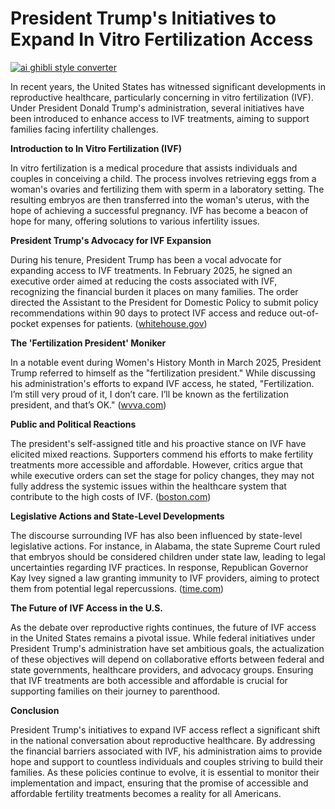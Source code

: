 # President Trump's Initiatives to Expand In Vitro Fertilization Access

[![ai ghibli style converter](https://i.imgur.com/dwt8Y5G.gif)](https://witbeam.net/slzx)

In recent years, the United States has witnessed significant developments in reproductive healthcare, particularly concerning in vitro fertilization (IVF). Under President Donald Trump's administration, several initiatives have been introduced to enhance access to IVF treatments, aiming to support families facing infertility challenges.

**Introduction to In Vitro Fertilization (IVF)**

In vitro fertilization is a medical procedure that assists individuals and couples in conceiving a child. The process involves retrieving eggs from a woman's ovaries and fertilizing them with sperm in a laboratory setting. The resulting embryos are then transferred into the woman's uterus, with the hope of achieving a successful pregnancy. IVF has become a beacon of hope for many, offering solutions to various infertility issues.

**President Trump's Advocacy for IVF Expansion**

During his tenure, President Trump has been a vocal advocate for expanding access to IVF treatments. In February 2025, he signed an executive order aimed at reducing the costs associated with IVF, recognizing the financial burden it places on many families. The order directed the Assistant to the President for Domestic Policy to submit policy recommendations within 90 days to protect IVF access and reduce out-of-pocket expenses for patients. ([whitehouse.gov](https://www.whitehouse.gov/presidential-actions/2025/02/expanding-access-to-in-vitro-fertilization/?utm_source=openai))

**The 'Fertilization President' Moniker**

In a notable event during Women's History Month in March 2025, President Trump referred to himself as the "fertilization president." While discussing his administration's efforts to expand IVF access, he stated, "Fertilization. I’m still very proud of it, I don’t care. I’ll be known as the fertilization president, and that’s OK." ([wvva.com](https://www.wvva.com/2025/03/27/trump-nicknames-himself-fertilization-president-during-womens-history-month-event/?utm_source=openai))

**Public and Political Reactions**

The president's self-assigned title and his proactive stance on IVF have elicited mixed reactions. Supporters commend his efforts to make fertility treatments more accessible and affordable. However, critics argue that while executive orders can set the stage for policy changes, they may not fully address the systemic issues within the healthcare system that contribute to the high costs of IVF. ([boston.com](https://www.boston.com/news/politics/2025/02/19/trump-order-study-expand-ivf-radical-transparency-government/?utm_source=openai))

**Legislative Actions and State-Level Developments**

The discourse surrounding IVF has also been influenced by state-level legislative actions. For instance, in Alabama, the state Supreme Court ruled that embryos should be considered children under state law, leading to legal uncertainties regarding IVF practices. In response, Republican Governor Kay Ivey signed a law granting immunity to IVF providers, aiming to protect them from potential legal repercussions. ([time.com](https://time.com/6898688/biden-ivf-abortion-state-of-the-union/?utm_source=openai))

**The Future of IVF Access in the U.S.**

As the debate over reproductive rights continues, the future of IVF access in the United States remains a pivotal issue. While federal initiatives under President Trump's administration have set ambitious goals, the actualization of these objectives will depend on collaborative efforts between federal and state governments, healthcare providers, and advocacy groups. Ensuring that IVF treatments are both accessible and affordable is crucial for supporting families on their journey to parenthood.

**Conclusion**

President Trump's initiatives to expand IVF access reflect a significant shift in the national conversation about reproductive healthcare. By addressing the financial barriers associated with IVF, his administration aims to provide hope and support to countless individuals and couples striving to build their families. As these policies continue to evolve, it is essential to monitor their implementation and impact, ensuring that the promise of accessible and affordable fertility treatments becomes a reality for all Americans.
